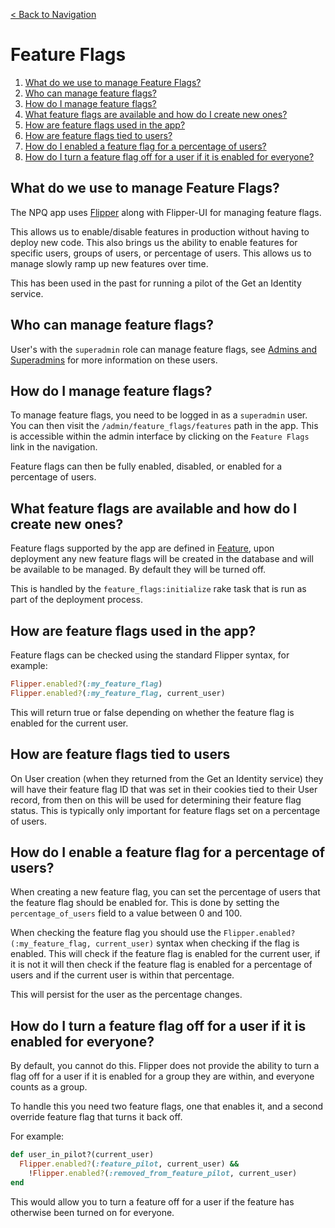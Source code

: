 [< Back to Navigation](../README.md)

# Feature Flags

1. [What do we use to manage Feature Flags?](#what-do-we-use-to-manage-feature-flags)
1. [Who can manage feature flags?](#who-can-manage-feature-flags)
1. [How do I manage feature flags?](#how-do-i-manage-feature-flags)
1. [What feature flags are available and how do I create new ones?](#what-feature-flags-are-available-and-how-do-i-create-new-ones)
1. [How are feature flags used in the app?](#how-are-feature-flags-used-in-the-app)
1. [How are feature flags tied to users?](#how-are-feature-flags-tied-to-users)
1. [How do I enabled a feature flag for a percentage of users?](#how-do-i-enable-a-feature-flag-for-a-percentage-of-users)
1. [How do I turn a feature flag off for a user if it is enabled for everyone?](#how-do-i-turn-a-feature-flag-off-for-a-user-if-it-is-enabled-for-everyone)

## What do we use to manage Feature Flags?

The NPQ app uses [Flipper](https://github.com/jnunemaker/flipper) along with Flipper-UI
for managing feature flags.

This allows us to enable/disable features in production without having to deploy new code. This also brings us the ability to enable features for specific users, groups of users, or percentage of users. This allows us to manage slowly ramp up new features over time.

This has been used in the past for running a pilot of the Get an Identity service.

## Who can manage feature flags?

User's with the `superadmin` role can manage feature flags, see [Admins and Superadmins](docs/admins.md) for more information on these users.

## How do I manage feature flags?

To manage feature flags, you need to be logged in as a `superadmin` user. You can then visit the `/admin/feature_flags/features` path in the app. This is accessible within the admin interface by clicking on the `Feature Flags` link in the navigation.

Feature flags can then be fully enabled, disabled, or enabled for a percentage of users.

## What feature flags are available and how do I create new ones?

Feature flags supported by the app are defined in [Feature](../app/services/feature.rb), upon deployment any new feature flags will be created in the database and will be available to be managed. By default they will be turned off.

This is handled by the `feature_flags:initialize` rake task that is run as part of the deployment process.

## How are feature flags used in the app?

Feature flags can be checked using the standard Flipper syntax, for example:

```ruby
Flipper.enabled?(:my_feature_flag)
Flipper.enabled?(:my_feature_flag, current_user)
```

This will return true or false depending on whether the feature flag is enabled for the current user.

## How are feature flags tied to users

On User creation (when they returned from the Get an Identity service) they will have their feature flag ID that was set in their cookies tied to their User record, from then on this will be used for determining their feature flag status. This is typically only important for feature flags set on a percentage of users. 

## How do I enable a feature flag for a percentage of users?

When creating a new feature flag, you can set the percentage of users that the feature flag should be enabled for. This is done by setting the `percentage_of_users` field to a value between 0 and 100.

When checking the feature flag you should use the `Flipper.enabled?(:my_feature_flag, current_user)` syntax when checking if the flag is enabled. This will check if the feature flag is enabled for the current user, if it is not it will then check if the feature flag is enabled for a percentage of users and if the current user is within that percentage.

This will persist for the user as the percentage changes.

## How do I turn a feature flag off for a user if it is enabled for everyone?

By default, you cannot do this. Flipper does not provide the ability to turn a flag off for a user if it is enabled for a group they are within, and everyone counts as a group.

To handle this you need two feature flags, one that enables it, and a second override feature flag that turns it back off.

For example:

```ruby
def user_in_pilot?(current_user)
  Flipper.enabled?(:feature_pilot, current_user) && 
    !Flipper.enabled?(:removed_from_feature_pilot, current_user)
end
```

This would allow you to turn a feature off for a user if the feature has otherwise been turned on for everyone.
